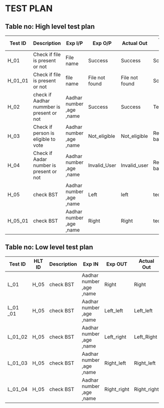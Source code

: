 # TEST PLAN

## Table no: High level test plan

| **Test ID** | **Description**                                              | **Exp I/P** | **Exp O/P** | **Actual Out** |**Type Of Test**  |    
|-------------|--------------------------------------------------------------|------------|-------------|----------------|------------------|
|  H_01       | Check if file is present or not                      | File name| Success | Success| Scenario|
|  H_01_01       |Check if file is present or not                    | file name| File not found|File not found|Scenario |
|  H_02   |check if Aadhar  nummber is present or not| Aadhar number ,age ,name | Success |Success|Technical|
| H_03 | Check if person is eligible to vote |  Aadhar number ,age ,name | Not_eligible |Not_eligible| Requirement based |
| H_04 | Check if Aadar number is present or not|  Aadhar number ,age ,name | Invalid_User | Invalid_user | Requirement based |
| H_05 | check BST | Aadhar number ,age ,name  | Left | left| technical |
| H_05_01 | check BST | Aadhar number ,age ,name  | Right | Right| technical |


## Table no: Low level test plan

| **Test ID** | **HLT ID** | **Description**                                              | **Exp IN** | **Exp OUT** | **Actual Out** |**Type Of Test**  |    
|-------------|-----|--------------------------------------------------------------|------------|-------------|----------------|------------------|
|  L_01       |H_05|check BST | Aadhar number ,age ,name  | Right | Right| technical |
|  L_01 _01      | H_05 | check BST | Aadhar number ,age ,name  | Left_left| Left_left| technical |
|  L_01_02    | H_05 | check BST | Aadhar number ,age ,name  | Left_right | Left_Right| technical |
|  L_01_03      | H_05 | check BST | Aadhar number ,age ,name  | Right_left | Right_left| technical |
|  L_01_04       | H_05 | check BST | Aadhar number ,age ,name  | Right_right | Right_right| technical |
